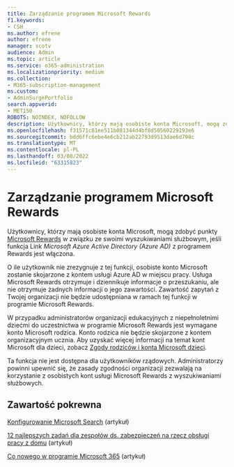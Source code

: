 ```yaml
---
title: Zarządzanie programem Microsoft Rewards
f1.keywords:
- CSH
ms.author: efrene
author: efrene
manager: scotv
audience: Admin
ms.topic: article
ms.service: o365-administration
ms.localizationpriority: medium
ms.collection:
- M365-subscription-management
ms.custom:
- AdminSurgePortfolio
search.appverid:
- MET150
ROBOTS: NOINDEX, NOFOLLOW
description: Użytkownicy, którzy mają osobiste konta Microsoft, mogą zdobyć punkty Microsoft Rewards w związku ze swoimi wyszukiwaniami służbowym, jeśli opcja Połącz AAD z funkcją Rewards jest włączona.
ms.openlocfilehash: f31571c81ee511b081344d4bf8d50560229193e6
ms.sourcegitcommit: bdd6ffc6ebe4e6cb212ab22793d9513dae6d798c
ms.translationtype: MT
ms.contentlocale: pl-PL
ms.lasthandoff: 03/08/2022
ms.locfileid: "63315823"
---
```

# <a name="manage-microsoft-rewards"></a>Zarządzanie programem Microsoft Rewards

Użytkownicy, którzy mają osobiste konta Microsoft, mogą zdobyć punkty [Microsoft Rewards](https://www.microsoft.com/rewards) w związku ze swoimi wyszukiwaniami służbowym, jeśli funkcja Link *Microsoft Azure Active Directory (Azure AD)* z programem Rewards jest włączona.

O ile użytkownik nie zrezygnuje z tej funkcji, osobiste konto Microsoft zostanie skojarzone z kontem usługi Azure AD w miejscu pracy. Usługa Microsoft Rewards otrzymuje i dziennikuje informacje o przeszukaniu, ale nie otrzymuje żadnych informacji o jego zawartości. Zawartość zapytań z Twojej organizacji nie będzie udostępniana w ramach tej funkcji w programie Microsoft Rewards.

W przypadku administratorów organizacji edukacyjnych z niepełnoletnimi dziećmi do uczestnictwa w programie Microsoft Rewards jest wymagane konto Microsoft rodzica. Konto rodzica nie będzie skojarzone z kontem organizacyjnym ucznia. Aby uzyskać więcej informacji na temat kont Microsoft dla dzieci, zobacz [Zgody rodziców i konta Microsoft dzieci](https://support.microsoft.com/account-billing/c6951746-8ee5-8461-0809-fbd755cd902e).

Ta funkcja nie jest dostępna dla użytkowników rządowych. Administratorzy powinni upewnić się, że zasady zgodności organizacji zezwalają na korzystanie z osobistych kont usługi Microsoft Rewards z wyszukiwaniami służbowych.

## <a name="related-content"></a>Zawartość pokrewna

[Konfigurowanie Microsoft Search](/microsoftsearch/setup-microsoft-search) (artykuł)

[12 najlepszych zadań dla zespołów ds. zabezpieczeń na rzecz obsługi pracy z domu](../../security/top-security-tasks-for-remote-work.md) (artykuł)

[Co nowego w programie Microsoft 365](https://support.microsoft.com/office/what-s-new-in-microsoft-365-95c8d81d-08ba-42c1-914f-bca4603e1426) (artykuł)


